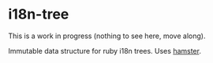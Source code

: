 # i18n-tree

This is a work in progress (nothing to see here, move along).

Immutable data structure for ruby i18n trees.
Uses [hamster](https://github.com/hamstergem/hamster).

